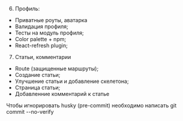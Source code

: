 6. Профиль: 
- Приватные роуты, аватарка
- Валидация профиля;
- Тесты на модуль профиля;
- Color palette + npm;
- React-refresh plugin;

7. Cтатьи, комментарии
- Route (защищенные маршруты);
- Создание статьи;
- Улучшение статьи и добавление скелетона;
- Страница статьи;
- Добавленние комментарий к статье

Чтобы игнорировать husky (pre-commit) необходимо написать git commit --no-verify